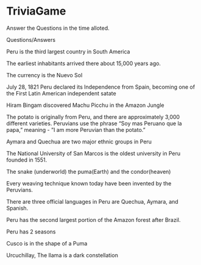# TriviaGame
Answer the Questions in the time alloted.  

Questions/Answers

Peru is the third largest country in South America

The earliest inhabitants arrived there about 15,000 years ago.

The currency is the Nuevo Sol

July 28, 1821 Peru declared its Independence from Spain, becoming one of the First Latin American independent satate

Hiram Bingam discovered Machu Picchu in the Amazon Jungle

The potato is originally from Peru, and there are approximately 3,000 different varieties. Peruvians use the phrase “Soy mas Peruano que la papa,” meaning -  ”I am more Peruvian than the potato.”

Aymara and  Quechua are two major ethnic groups in Peru

The National University of San Marcos is the oldest university in Peru founded in 1551.

The snake (underworld) the puma(Earth) and the condor(heaven)

 Every weaving technique known today have been invented by the Peruvians.

 There are three official languages in Peru are Quechua,  Aymara, and Spanish.

 Peru has the second largest portion of the Amazon forest after Brazil.

 Peru has 2 seasons

 Cusco is in the shape of a Puma

Urcuchillay, The llama is a dark constellation

 